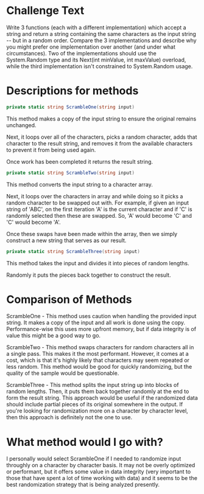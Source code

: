 # Challenge Text

Write 3 functions (each with a different implementation) which accept a
string and return a string containing the same characters as the input
string -- but in a random order. Compare the 3 implementations and
describe why you might prefer one implementation over another
(and under what circumstances). Two of the implementations should use
the System.Random type and its Next(int minValue, int maxValue)
overload, while the third implementation isn't constrained to
System.Random usage.

# Descriptions for methods

```csharp
private static string ScrambleOne(string input)
```

This method makes a copy of the input string to ensure the original remains
unchanged.

Next, it loops over all of the characters, picks a random character, adds that
character to the result string, and removes it from the available characters to
prevent it from being used again.

Once work has been completed it returns the result string.

```csharp
private static string ScrambleTwo(string input)
```

This method converts the input string to a character array.

Next, it loops over the characters in array and while doing so it picks a random character
to be swapped out with. For example, if given an input string of 'ABC', on the first
iteration 'A' is the current character and if 'C' is randomly selected then these are
swapped. So, 'A' would become 'C' and 'C' would become 'A'.

Once these swaps have been made within the array, then we simply construct a new
string that serves as our result.

```csharp
private static string ScrambleThree(string input)
```

This method takes the input and divides it into pieces of random lengths.

Randomly it puts the pieces back together to construct the result.

# Comparison of Methods

ScrambleOne - This method uses caution when handling the provided input string. It makes a copy of the input and all work is done using the copy. Performance-wise this uses more upfront memory, but if data integrity is of value this might be a good way to go.

ScrambleTwo - This method swaps characters for random characters all in a single pass. This makes it the most performant. However, it comes at a cost, which is that it's highly likely that characters may seem repeated or less random. This method would be good for quickly randomizing, but the quality of the sample would be questionable.

ScrambleThree - This method splits the input string up into blocks of random lengths. Then, it puts them back together randomly at the end to form the result string. This approach would be useful if the randomized data should include partial pieces of its original somewhere in the output. If you're looking for randomization more on a character by character level, then this approach is definitely not the one to use.

# What method would I go with?

I personally would select ScrambleOne if I needed to randomize input throughly on a character by character basis. It may not be overly optimized or performant, but it offers some value in data integrity (very important to those that have spent a lot of time working with data) and it seems to be the best randomization strategy that is being analyzed presently.
